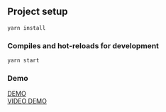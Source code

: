 ## Project setup

```
yarn install
```

### Compiles and hot-reloads for development

```
yarn start
```

### Demo

[DEMO](https://vue2-tree-view.vercel.app/)
</br>
[VIDEO DEMO](https://drive.google.com/file/d/1KiUKF5lxKgnLFsS8xJ20_-wplGVwsiDp/view?usp=sharing)
